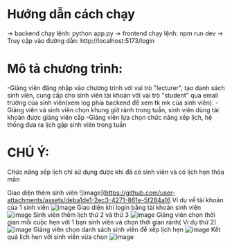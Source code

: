 #  Hướng dẫn cách chạy
 -> backend chạy lệnh:  python app.py
 -> frontend chạy lệnh: npm run dev
 -> Truy cập vào đường dẫn:  http://localhost:5173/login
# Mô tả chương trình:
-Giảng viên đăng nhập vào chương trình với vai trò "lecturer", tạo danh sách sinh viên, cung cấp cho sinh viên tài khoản với vai trò "student" qua email trường của sinh viên(xem log phía backend để xem tk mk của sinh viên).
-Giảng viên và sinh viên chọn khung giờ rảnh trong tuần, sinh viên dùng tài khoản được giảng viên cấp
-Giảng viên lựa chọn chức năng xếp lịch, hệ thống đưa ra lịch gặp sinh viên trong tuần
# CHÚ Ý: 
Chức năng xếp lịch chỉ sử dụng được khi đã có sinh viên và có lịch hẹn thỏa mãn 

Giao diện thêm sinh viên
![image](https://github.com/user-attachments/assets/deba1de1-2ec3-4271-861e-5f284a16
Ví dụ về tài khoản của 1 sinh viên
![image](https://github.com/user-attachments/assets/c7e2869c-31c5-4498-99f6-480ee05a87be)
Giao diện khi login bằng tài khoản sinh viên
![image](https://github.com/user-attachments/assets/9e2249b0-d176-484f-a9ec-ac39481c4a34)
Sinh viên thêm lịch thứ 2 và thứ 3
![image](https://github.com/user-attachments/assets/48ac955e-5acc-497e-8b62-0529bd87975f)
Giảng viên chọn thời gian mỗi cuộc hẹn với 1 bạn sinh viên và chọn thời gian rảnh( Ví dụ thứ 2)
![image](https://github.com/user-attachments/assets/5983475e-4907-40a5-8b16-5300d470e828)
Giảng viên chọn danh sách sinh viên để xếp lịch hẹn
![image](https://github.com/user-attachments/assets/90746fb7-0e38-445d-a6d0-ddccfd20d74f)
Kết quả lịch hẹn với sinh viên vừa chọn
![image](https://github.com/user-attachments/assets/22cc908a-830f-4d71-8c80-890abfde285b)







